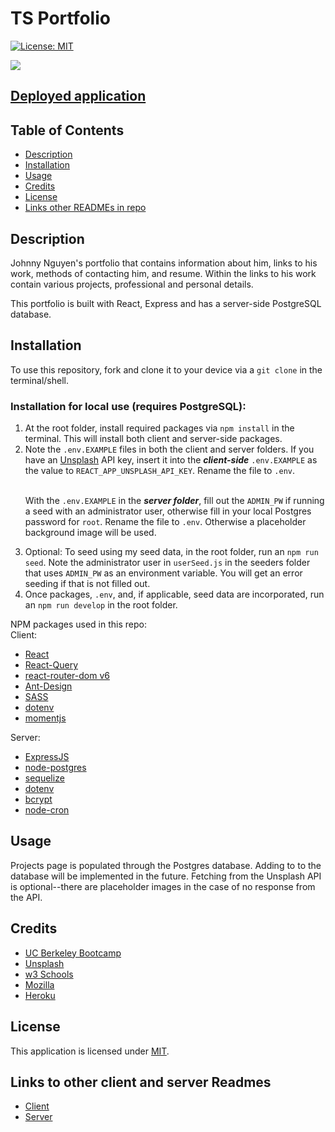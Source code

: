 # TS Portfolio
[![License: MIT](https://img.shields.io/badge/License-MIT-yellow.svg)](https://opensource.org/licenses/MIT)

![](https://i.imgur.com/PPQkwoN.png)

## [Deployed application](https://johnny-nguyen.herokuapp.com)

## Table of Contents
* [Description](#description)
* [Installation](#installation)
* [Usage](#usage)
* [Credits](#credits)
* [License](#license)
* [Links other READMEs in repo](#links-to-other-client-and-server-readmes)

## Description

Johnny Nguyen's portfolio that contains information about him, links to his work, methods of contacting him, and resume.  Within the links to his work contain various projects, professional and personal details.

This portfolio is built with React, Express and has a server-side PostgreSQL database.

## Installation

To use this repository, fork and clone it to your device via a `git clone` in the terminal/shell.

### Installation for local use (requires PostgreSQL):

<ol>
<li>At the root folder, install required packages via <code>npm install</code> in the terminal. This will install both client and server-side packages.</li>

<li>Note the <code>.env.EXAMPLE</code> files in both the client and server folders.  If you have an <a href="https://unsplash.com/developers">Unsplash</a> API key, insert it into the <i><b>client-side</b></i> <code>.env.EXAMPLE</code> as the value to <code>REACT_APP_UNSPLASH_API_KEY</code>. Rename the file to <code>.env</code>. <br/> <br/>

With the <code>.env.EXAMPLE</code> in the <i><b>server folder</b></i>, fill out the <code>ADMIN_PW</code> if running a seed with an administrator user, otherwise fill in your local Postgres password for <code>root</code>. Rename the file to <code>.env</code>. Otherwise a placeholder background image will be used.</li>

<li>Optional: To seed using my seed data, in the root folder, run an <code>npm run seed</code>. Note the administrator user in <code>userSeed.js</code> in the seeders folder that uses <code>ADMIN_PW</code> as an environment variable.  You will get an error seeding if that is not filled out.</li>
<li>Once packages, <code>.env</code>, and, if applicable, seed data are incorporated, run an <code>npm run develop</code> in the root folder.</li>
</ol>

NPM packages used in this repo:\
Client:
- [React](https://reactjs.org/)
- [React-Query](https://react-query.tanstack.com/)
- [react-router-dom v6](https://reactrouter.com/)
- [Ant-Design](https://ant.design/)
- [SASS](https://sass-lang.com/)
- [dotenv](https://www.npmjs.com/package/dotenv)
- [momentjs](https://momentjs.com/)

Server:
- [ExpressJS](https://expressjs.com/)
- [node-postgres](https://www.npmjs.com/package/pg)
- [sequelize](https://sequelize.org/docs/v6/)
- [dotenv](https://www.npmjs.com/package/dotenv)
- [bcrypt](https://www.npmjs.com/package/bcrypt)
- [node-cron](https://www.npmjs.com/package/node-cron)

## Usage

Projects page is populated through the Postgres database.  Adding to to the database will be implemented in the future.  Fetching from the Unsplash API is optional--there are placeholder images in the case of no response from the API.

## Credits

- [UC Berkeley Bootcamp](https://bootcampspot.com/)
- [Unsplash](https://unsplash.com)
- [w3 Schools](https://www.w3schools.com/)
- [Mozilla](https://developer.mozilla.org/)
- [Heroku](https://www.heroku.com/)

## License

This application is licensed under [MIT](https://opensource.org/licenses/MIT).

## Links to other client and server Readmes

- [Client](client/README.md)
- [Server](server/README.md)
